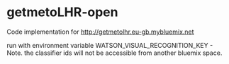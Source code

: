 # getmetoLHR-open
Code implementation for http://getmetolhr.eu-gb.mybluemix.net

run with environment variable WATSON_VISUAL_RECOGNITION_KEY - Note. the classifier ids will not be accessible from another bluemix space.
